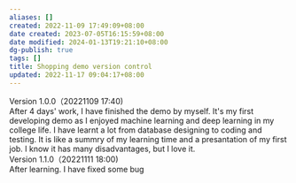 ```yaml
---
aliases: []
created: 2022-11-09 17:49:09+08:00
date created: 2023-07-05T16:15:59+08:00
date modified: 2024-01-13T19:21:10+08:00
dg-publish: true
tags: []
title: Shopping demo version control
updated: 2022-11-17 09:04:17+08:00
---
```


Version 1.0.0（20221109 17:40)  
After 4 days' work, I have finished the demo by myself. It's my first developing demo as I enjoyed machine learning and deep learning in my college life. I have learnt a lot from database designing to coding and testing. It is like a summry of my learning time and a presantation of my first job. I know it has many disadvantages, but I love it.  
Version 1.1.0（20221111 18:00)  
After learning. I have fixed some bug